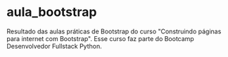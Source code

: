 # aula_bootstrap
Resultado das aulas práticas de Bootstrap do curso "Construindo páginas para internet com Bootstrap". Esse curso faz parte do Bootcamp Desenvolvedor Fullstack Python.
